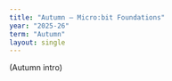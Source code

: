 ```yaml
---
title: "Autumn — Micro:bit Foundations"
year: "2025-26"
term: "Autumn"
layout: single
---
```

(Autumn intro)
